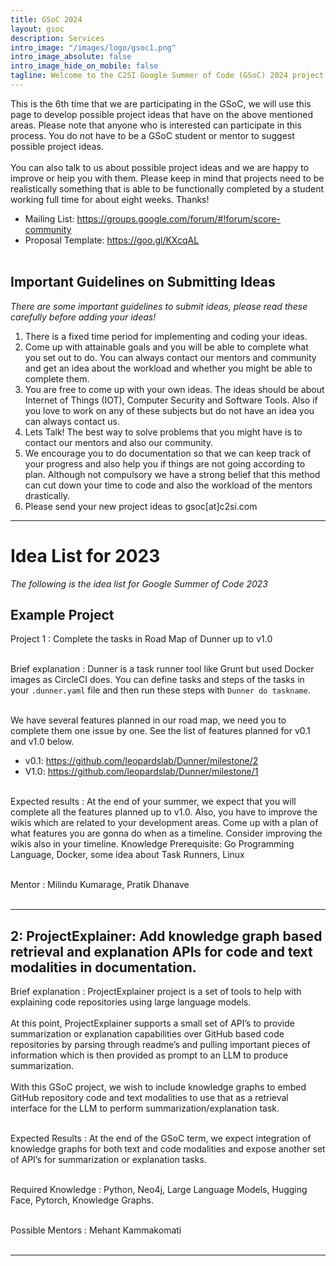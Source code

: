 ```yaml
---
title: GSoC 2024
layout: gsoc
description: Services
intro_image: "/images/logo/gsoc1.png"
intro_image_absolute: false
intro_image_hide_on_mobile: false
tagline: Welcome to the C2SI Google Summer of Code (GSoC) 2024 project ideas page. 
---
```


This is the 6th time that we are participating in the GSoC, we will use this page to develop possible project ideas that have on the above mentioned areas. Please note that anyone who is interested can participate in this process. You do not have to be a GSoC student or mentor to suggest possible project ideas.
<br><br>
You can also talk to us about possible project ideas and we are happy to improve or heip you with them. Please keep in mind that projects need to be realistically something that is able to be functionally completed by a student working full time for about eight weeks. Thanks!

* Mailing List: <https://groups.google.com/forum/#!forum/score-community>
* Proposal Template: <https://goo.gl/KXcqAL>
<br><br>

## Important Guidelines on Submitting Ideas

*There are some important guidelines to submit ideas, please read these carefully before adding your ideas!*

1. There is a fixed time period for implementing and coding your ideas.
2. Come up with attainable goals and you will be able to complete what you set out to do. You can always contact our mentors and community and get an idea about the workload and whether you might be able to complete them.
3. You are free to come up with your own ideas. The ideas should be about Internet of Things (IOT), Computer Security and Software Tools. Also if you love to work on any of these subjects but do not have an idea you can always contact us.
4. Lets Talk! The best way to solve problems that you might have is to contact our mentors and also our community.
5. We encourage you to do documentation so that we can keep track of your progress and also help you if things are not going according to plan. Although not compulsory we have a strong belief that this method can cut down your time to code and also the workload of the mentors drastically.
6. Please send your new project ideas to gsoc[at]c2si.com

---

# Idea List for 2023
*The following is the idea list for Google Summer of Code 2023*

## Example Project

Project 1
: Complete the tasks in Road Map of Dunner up to v1.0
<br><br>

Brief explanation
: Dunner is a task runner tool like Grunt but used Docker images as CircleCI does. You can define tasks and steps of the tasks in your `.dunner.yaml` file and then run these steps with `Dunner do taskname`.
<br><br>

We have several features planned in our road map, we need you to complete them one issue by one. See the list of features planned for v0.1 and v1.0 below.
* v0.1: <https://github.com/leopardslab/Dunner/milestone/2>
* V1.0: <https://github.com/leopardslab/Dunner/milestone/1>
<br><br>

Expected results
: At the end of your summer, we expect that you will complete all the features planned up to v1.0. Also, you have to improve the wikis which are related to your development areas. Come up with a plan of what features you are gonna do when as a timeline. Consider improving the wikis also in your timeline.
Knowledge Prerequisite: Go Programming Language, Docker, some idea about Task Runners, Linux
<br><br>

Mentor
: Milindu Kumarage, Pratik Dhanave
<br><br>

---------------------------

## 2: ProjectExplainer: Add knowledge graph based retrieval and explanation APIs for code and text modalities in documentation.

Brief explanation
: ProjectExplainer project is a set of tools to help with explaining code repositories using large language models.
<br><br>
At this point, ProjectExplainer supports a small set of API’s to provide summarization or explanation capabilities over GitHub based code repositories by parsing through readme’s and pulling important pieces of information which is then provided as prompt to an LLM to produce summarization.
<br><br>
With this GSoC project, we wish to include knowledge graphs to embed GitHub repository code and text  modalities to use that as a retrieval interface for the LLM to perform summarization/explanation task.
<br><br>

Expected Results
: At the end of the GSoC term, we expect integration of knowledge graphs for both text and code modalities and expose another set of API’s for summarization or explanation tasks.
<br><br>

Required Knowledge
: Python, Neo4j, Large Language Models, Hugging Face, Pytorch, Knowledge Graphs.
<br><br>

Possible Mentors
: Mehant Kammakomati
<br><br>

----------

